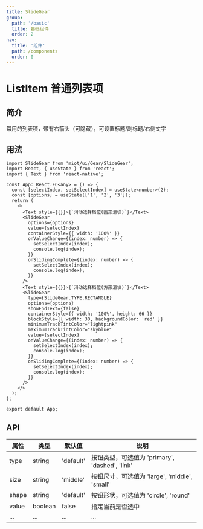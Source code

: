 ```yaml
---
title: SlideGear
group:
  path: '/basic'
  title: 基础组件
  order: 2
nav:
  title: '组件'
  path: /components
  order: 0
---
```


# ListItem 普通列表项

## 简介

常用的列表项，带有右箭头（可隐藏），可设置标题/副标题/右侧文字

## 用法

```tsx
import SlideGear from 'miot/ui/Gear/SlideGear';
import React, { useState } from 'react';
import { Text } from 'react-native';

const App: React.FC<any> = () => {
  const [selectIndex, setSelectIndex] = useState<number>(2);
  const [options] = useState(['1', '2', '3']);
  return (
    <>
      <Text style={{}}>{`滑动选择档位(圆形滑块)`}</Text>
      <SlideGear
        options={options}
        value={selectIndex}
        containerStyle={{ width: '100%' }}
        onValueChange={(index: number) => {
          setSelectIndex(index);
          console.log(index);
        }}
        onSlidingComplete={(index: number) => {
          setSelectIndex(index);
          console.log(index);
        }}
      />
      <Text style={{}}>{`滑动选择档位(方形滑块)`}</Text>
      <SlideGear
        type={SlideGear.TYPE.RECTANGLE}
        options={options}
        showEndText={false}
        containerStyle={{ width: '100%', height: 66 }}
        blockStyle={{ width: 30, backgroundColor: 'red' }}
        minimumTrackTintColor="lightpink"
        maximumTrackTintColor="skyblue"
        value={selectIndex}
        onValueChange={(index: number) => {
          setSelectIndex(index);
          console.log(index);
        }}
        onSlidingComplete={(index: number) => {
          setSelectIndex(index);
          console.log(index);
        }}
      />
    </>
  );
};

export default App;
```

## API

| 属性  | 类型    | 默认值    | 说明                                           |
| ----- | ------- | --------- | ---------------------------------------------- |
| type  | string  | 'default' | 按钮类型，可选值为 'primary', 'dashed', 'link' |
| size  | string  | 'middle'  | 按钮尺寸，可选值为 'large', 'middle', 'small'  |
| shape | string  | 'default' | 按钮形状，可选值为 'circle', 'round'           |
| value | boolean | false     | 指定当前是否选中                               |
| ...   | ...     | ...       | ...                                            |
